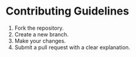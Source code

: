 # Contributing Guidelines

1. Fork the repository.
2. Create a new branch.
3. Make your changes.
4. Submit a pull request with a clear explanation.
